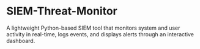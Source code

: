 # SIEM-Threat-Monitor
A lightweight Python-based SIEM tool that monitors system and user activity in real-time, logs events, and displays alerts through an interactive dashboard.
